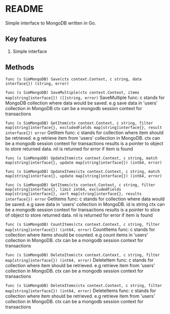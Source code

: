 # README

Simple interface to MongoDB written in Go.

## Key features
1. Simple interface

## Methods
`func (s SimMongoDB) Save(ctx context.Context, c string, data interface{}) (string, error)`

`func (s SimMongoDB) SaveMultiple(ctx context.Context, items map[string]interface{}) ([]string, error)`
SaveMultiple func: c stands for MongoDB collection where data would be saved. e.g save data in 'users' collection in MongoDB
ctx can be a mongodb session context for transactions

`func (s SimMongoDB) GetItem(ctx context.Context, c string, filter map[string]interface{}, excludedFields map[string]interface{}, result interface{}) error`
GetItem func: c stands for collection where item should be retrieved. e.g retrieve item from 'users' collection in MongoDB.
ctx can be a mongodb session context for transactions
results is a pointer to object to store returned data. nil is returned for error if item is found

`func (s SimMongoDB) UpdateItem(ctx context.Context, c string, match map[string]interface{}, update map[string]interface{}) (int64, error)`

`func (s SimMongoDB) UpdateItems(ctx context.Context, c string, match map[string]interface{}, update map[string]interface{}) (int64, error)`

`func (s SimMongoDB) GetItems(ctx context.Context, c string, filter map[string]interface{}, limit int64, excludedFields map[string]interface{}, sort map[string]interface{}, results interface{}) error`
GetItems func: c stands for collection where data would be saved. e.g save data in 'users' collection in MongoDB. id is string
ctx can be a mongodb session context for transactions
results is a pointer to slice of object to store returned data. nil is returned for error if item is found

`func (s SimMongoDB) CountItems(ctx context.Context, c string, filter map[string]interface{}) (int64, error)`
CountItems func: c stands for collection where items should be counted. e.g count items in 'users' collection in MongoDB.
ctx can be a mongodb session context for transactions

`func (s SimMongoDB) DeleteItem(ctx context.Context, c string, filter map[string]interface{}) (int64, error)`
DeleteItem func: c stands for collection where item should be retrieved. e.g retrieve item from 'users' collection in MongoDB.
ctx can be a mongodb session context for transactions


`func (s SimMongoDB) DeleteItems(ctx context.Context, c string, filter map[string]interface{}) (int64, error)`
DeleteItems func: c stands for collection where item should be retrieved. e.g retrieve item from 'users' collection in MongoDB.
ctx can be a mongodb session context for transactions